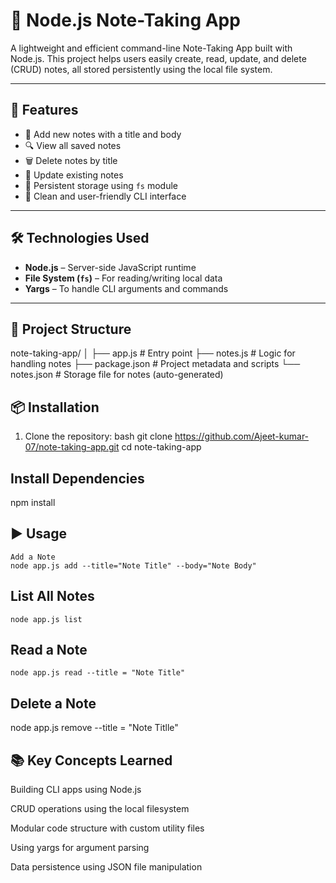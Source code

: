 # 📝 Node.js Note-Taking App

A lightweight and efficient command-line Note-Taking App built with Node.js. This project helps users easily create, read, update, and delete (CRUD) notes, all stored persistently using the local file system.

---

## 🚀 Features

- 📒 Add new notes with a title and body
- 🔍 View all saved notes
- 🗑️ Delete notes by title
- 📝 Update existing notes
- 💾 Persistent storage using `fs` module
- 🧼 Clean and user-friendly CLI interface

---

## 🛠️ Technologies Used

- **Node.js** – Server-side JavaScript runtime
- **File System (`fs`)** – For reading/writing local data
- **Yargs** – To handle CLI arguments and commands

---

## 📂 Project Structure

note-taking-app/
│
├── app.js # Entry point
├── notes.js # Logic for handling notes
├── package.json # Project metadata and scripts
└── notes.json # Storage file for notes (auto-generated)

## 📦 Installation

1. Clone the repository:
   bash
   git clone https://github.com/Ajeet-kumar-07/note-taking-app.git
   cd note-taking-app

## Install Dependencies 
npm install 


## ▶️ Usage
    Add a Note 
    node app.js add --title="Note Title" --body="Note Body"

## List All Notes 
    node app.js list 

## Read a Note 
    node app.js read --title = "Note Title" 

## Delete a Note 
node app.js remove --title = "Note Titlle"


## 📚 Key Concepts Learned
Building CLI apps using Node.js

CRUD operations using the local filesystem

Modular code structure with custom utility files

Using yargs for argument parsing

Data persistence using JSON file manipulation

